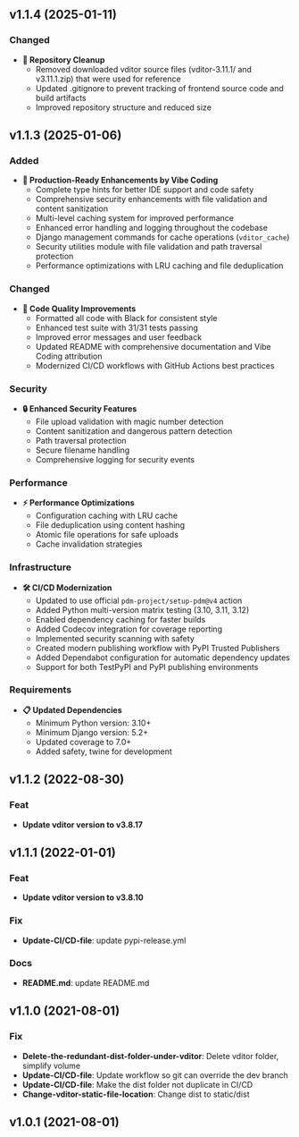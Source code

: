 ## v1.1.4 (2025-01-11)

### Changed
- **🧹 Repository Cleanup**
  - Removed downloaded vditor source files (vditor-3.11.1/ and v3.11.1.zip) that were used for reference
  - Updated .gitignore to prevent tracking of frontend source code and build artifacts
  - Improved repository structure and reduced size

## v1.1.3 (2025-01-06)

### Added
- **🚀 Production-Ready Enhancements by Vibe Coding**
  - Complete type hints for better IDE support and code safety
  - Comprehensive security enhancements with file validation and content sanitization
  - Multi-level caching system for improved performance
  - Enhanced error handling and logging throughout the codebase
  - Django management commands for cache operations (`vditor_cache`)
  - Security utilities module with file validation and path traversal protection
  - Performance optimizations with LRU caching and file deduplication

### Changed
- **🔧 Code Quality Improvements**
  - Formatted all code with Black for consistent style
  - Enhanced test suite with 31/31 tests passing
  - Improved error messages and user feedback
  - Updated README with comprehensive documentation and Vibe Coding attribution
  - Modernized CI/CD workflows with GitHub Actions best practices

### Security
- **🔒 Enhanced Security Features**
  - File upload validation with magic number detection
  - Content sanitization and dangerous pattern detection
  - Path traversal protection
  - Secure filename handling
  - Comprehensive logging for security events

### Performance
- **⚡ Performance Optimizations**
  - Configuration caching with LRU cache
  - File deduplication using content hashing
  - Atomic file operations for safe uploads
  - Cache invalidation strategies

### Infrastructure
- **🛠️ CI/CD Modernization**
  - Updated to use official `pdm-project/setup-pdm@v4` action
  - Added Python multi-version matrix testing (3.10, 3.11, 3.12)
  - Enabled dependency caching for faster builds
  - Added Codecov integration for coverage reporting
  - Implemented security scanning with safety
  - Created modern publishing workflow with PyPI Trusted Publishers
  - Added Dependabot configuration for automatic dependency updates
  - Support for both TestPyPI and PyPI publishing environments

### Requirements
- **📋 Updated Dependencies**
  - Minimum Python version: 3.10+
  - Minimum Django version: 5.2+
  - Updated coverage to 7.0+
  - Added safety, twine for development

## v1.1.2 (2022-08-30)

### Feat

- **Update vditor version to v3.8.17**

## v1.1.1 (2022-01-01)

### Feat

- **Update vditor version to v3.8.10**

### Fix

- **Update-CI/CD-file**: update pypi-release.yml

### Docs

- **README.md**: update README.md

## v1.1.0 (2021-08-01)

### Fix

- **Delete-the-redundant-dist-folder-under-vditor**: Delete vditor folder, simplify volume
- **Update-CI/CD-file**: Update workflow so git can override the dev branch
- **Update-CI/CD-file**: Make the dist folder not duplicate in CI/CD
- **Change-vditor-static-file-location**: Change dist to static/dist

## v1.0.1 (2021-08-01)
